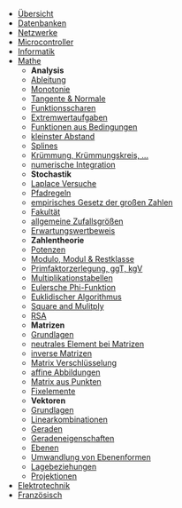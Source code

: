 * [Übersicht](/)
* [Datenbanken](/db/db)
* [Netzwerke](/netzwerke/netzwerke)
* [Microcontroller](microcontroller/microcontroller)
* [Informatik](informatik/informatik)
* [Mathe](/mathe/mathe)
  * **Analysis**
  * [Ableitung](mathe/ableitung.md)
  * [Monotonie](mathe/monotonie.md)
  * [Tangente & Normale](mathe/tangente_normale.md)
  * [Funktionsscharen](mathe/funktionsscharen.md)
  * [Extremwertaufgaben](mathe/extremwertaufgaben.md)
  * [Funktionen aus Bedingungen](mathe/funktionen_aus_bedingungen.md)
  * [kleinster Abstand](mathe/kleinster_abstand.md)
  * [Splines](mathe/splines.md)
  * [Krümmung, Krümmungskreis, ...](mathe/krümmung.md)
  * [numerische Integration](mathe/numerische_integration.md)
  * **Stochastik**
  * [Laplace Versuche](mathe/laplace.md)
  * [Pfadregeln](mathe/pfadregeln.md)
  * [empirisches Gesetz der großen Zahlen](mathe/empirisches_gesetz_der_großen_zahlen)
  * [Fakultät](mathe/factorial.md)
  * [allgemeine Zufallsgrößen](mathe/zufallsgrößen.md)
  * [Erwartungswertbeweis](mathe/erwartungswertbeweis.md)
  * **Zahlentheorie**
  * [Potenzen](mathe/potenzen.md)
  * [Modulo, Modul & Restklasse](mathe/modulo_modul_restklasse.md)
  * [Primfaktorzerlegung, ggT, kgV](mathe/primfaktorzerlegung_ggt_kgv.md)
  * [Multiplikationstabellen](mathe/multiplikationstabellen.md)
  * [Eulersche Phi-Funktion](mathe/phi.md)
  * [Euklidischer Algorithmus](mathe/euklidischer_algorithmus.md)
  * [Square and Mulitply](mathe/square_and_multiply.md)
  * [RSA](mathe/rsa.md)
  * **Matrizen**
  * [Grundlagen](mathe/matrix_grundlagen.md)
  * [neutrales Element bei Matrizen](mathe/matrix_neutrales_element.md)
  * [inverse Matrizen](mathe/matrix_inverse.md)
  * [Matrix Verschlüsselung](mathe/matrix_verschluesselung.md)
  * [affine Abbildungen](mathe/affine_abbildungen.md)
  * [Matrix aus Punkten](mathe/abbildungsmatrix_aus_punkten.md)
  * [Fixelemente](/mathe/fixelemente.md)
  * **Vektoren**
  * [Grundlagen](mathe/vektor_grundlagen.md)
  * [Linearkombinationen](/mathe/linearkombinationen.md)
  * [Geraden](/mathe/geraden.md)
  * [Geradeneigenschaften](/mathe/geradeneigenschaften.md)
  * [Ebenen](/mathe/ebenen.md)
  * [Umwandlung von Ebenenformen](/mathe/ebenenformumwandlungen.md)
  * [Lagebeziehungen](/mathe/lagebeziehungen.md)
  * [Projektionen](/mathe/projektionen.md)
* [Elektrotechnik](/etk/etk)
* [Französisch](/französisch/französisch)
